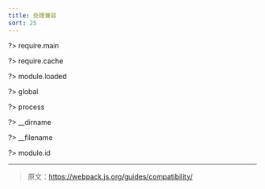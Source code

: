 ```yaml
---
title: 处理兼容
sort: 25
---
```


?> require.main

?> require.cache

?> module.loaded

?> global

?> process

?> __dirname

?> __filename

?> module.id

***

> 原文：https://webpack.js.org/guides/compatibility/